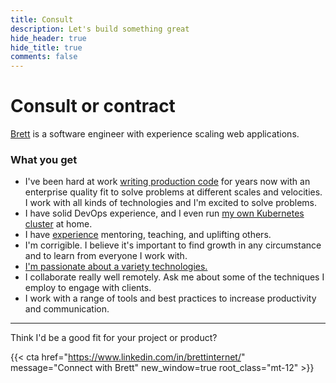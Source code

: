 ```yaml
---
title: Consult
description: Let's build something great
hide_header: true
hide_title: true
comments: false
---
```


# Consult or contract

[Brett](/about) is a software engineer with experience scaling web applications.

### What you get

- I've been hard at work
  [writing production code](https://github.com/brettinternet) for years now with
  an enterprise quality fit to solve problems at different scales and
  velocities. I work with all kinds of technologies and I'm excited to solve
  problems.
- I have solid DevOps experience, and I even run
  [my own Kubernetes cluster](/homelab) at home.
- I have [experience](/resume.pdf) mentoring, teaching, and uplifting others.
- I'm corrigible. I believe it's important to find growth in any circumstance
  and to learn from everyone I work with.
- [I'm passionate about a variety technologies.](/resume.pdf)
- I collaborate really well remotely. Ask me about some of the techniques I
  employ to engage with clients.
- I work with a range of tools and best practices to increase productivity and
  communication.

---

Think I'd be a good fit for your project or product?

{{< cta href="https://www.linkedin.com/in/brettinternet/" message="Connect with Brett" new_window=true root_class="mt-12" >}}
